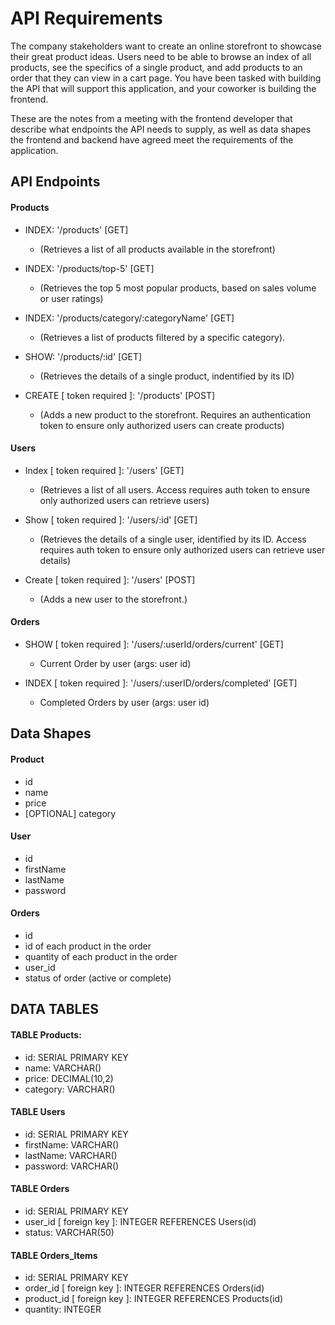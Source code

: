 # API Requirements
The company stakeholders want to create an online storefront to showcase their great product ideas. Users need to be able to browse an index of all products, see the specifics of a single product, and add products to an order that they can view in a cart page. You have been tasked with building the API that will support this application, and your coworker is building the frontend.

These are the notes from a meeting with the frontend developer that describe what endpoints the API needs to supply, as well as data shapes the frontend and backend have agreed meet the requirements of the application. 

## API Endpoints
#### Products
- INDEX: '/products' [GET] 
    - (Retrieves a list of all products available in the storefront)

- INDEX: '/products/top-5' [GET]
    - (Retrieves the top 5 most popular products, based on sales volume or user ratings)

- INDEX: '/products/category/:categoryName' [GET]
    - (Retrieves a list of products filtered by a specific category).

- SHOW: '/products/:id' [GET] 
    - (Retrieves the details of a single product, indentified by its ID)

- CREATE [ token required ]: '/products' [POST] 
    - (Adds a new product to the storefront. Requires an authentication token to ensure only authorized users can create products) 

#### Users
- Index [ token required ]: '/users' [GET]
    - (Retrieves a list of all users. Access requires auth token to ensure only authorized users can retrieve users)

- Show [ token required ]: '/users/:id' [GET]
    - (Retrieves the details of a single user, identified by its ID. Access requires auth token to ensure only authorized users can retrieve user details)

- Create [ token required ]: '/users' [POST]
    - (Adds a new user to the storefront.)

#### Orders
- SHOW [ token required ]: '/users/:userId/orders/current' [GET] 
    - Current Order by user (args: user id)

- INDEX [ token required ]: '/users/:userID/orders/completed' [GET]
    - Completed Orders by user (args: user id)

## Data Shapes
#### Product
-  id 
- name
- price
- [OPTIONAL] category

#### User
- id
- firstName
- lastName
- password

#### Orders
- id
- id of each product in the order
- quantity of each product in the order
- user_id
- status of order (active or complete)

## DATA TABLES
#### TABLE Products:
- id: SERIAL PRIMARY KEY
- name: VARCHAR()
- price: DECIMAL(10,2)
- category: VARCHAR()

#### TABLE Users
- id: SERIAL PRIMARY KEY
- firstName: VARCHAR()
- lastName: VARCHAR()
- password: VARCHAR()

#### TABLE Orders
- id: SERIAL PRIMARY KEY
- user_id [ foreign key ]: INTEGER REFERENCES Users(id)
- status: VARCHAR(50)

#### TABLE Orders_Items
- id: SERIAL PRIMARY KEY
- order_id [ foreign key ]: INTEGER REFERENCES Orders(id)
- product_id [ foreign key ]: INTEGER REFERENCES Products(id)
- quantity: INTEGER


